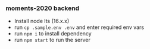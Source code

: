 ### moments-2020 backend

- Install node lts (16.x.x)
- run `cp .sample.env .env` and enter required env vars
- run `npm i` to install dependency
- run `npm start` to run the server
